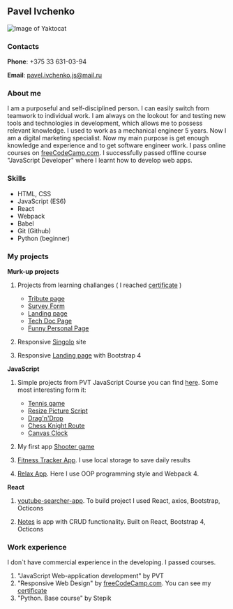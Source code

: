 ## Pavel Ivchenko

![Image of Yaktocat](https://scontent-lga3-2.cdninstagram.com/v/t51.2885-19/s150x150/103940311_263313318207800_3037411755030529369_n.jpg?_nc_ht=scontent-lga3-2.cdninstagram.com&amp;_nc_ohc=PhM4r7nnGqkAX-04GGx&amp;oh=e8d5c371703a496829248b7cc95548b6&amp;oe=5F8963AF)

### Contacts
**Phone**: +375 33 631-03-94

**Email**: pavel.ivchenko.js@mail.ru

### About me
I am a purposeful and self-disciplined person. I can easily switch from teamwork to individual work. I am always on the lookout for and testing new tools
and technologies in development, which allows me to possess relevant knowledge.
I used to work as a mechanical engineer 5 years. Now I am a digital marketing specialist.
Now my main purpose is get enough knowledge and experience and  to get software engineer work. I pass online courses on [freeCodeCamp.com](https://www.freecodecamp.org/).
I successfully passed offline course "JavaScript Developer" where I learnt how to develop web apps.

### Skills

* HTML, CSS
* JavaScript (ES6)
* React
* Webpack
* Babel
* Git (Github)
* Python (beginner)

### My projects

**Murk-up projects**

1) Projects from learning challanges ( I reached [certificate](https://www.freecodecamp.org/certification/ieopvl/responsive-web-design) )
    * [Tribute page](https://codepen.io/ieopvl/full/WNQxWMX)
    * [Survey Form](https://codepen.io/ieopvl/full/dyYpJBY)
    * [Landing page](https://codepen.io/ieopvl/full/MWaJdYO)
    * [Tech Doc Page](https://codepen.io/ieopvl/full/RwWZZzM)
    * [Funny Personal Page](https://codepen.io/ieopvl/full/gOaGgbV)
    

2) Responsive [Singolo](https://ieopvl.github.io/projects/singolo_web_page/) site

3) Responsive [Landing page](https://ieopvl.github.io/projects/bootstrap-landing-page/) with Bootstrap 4

**JavaScript**

1) Simple projects from PVT JavaScript Course you can find [here](https://github.com/ieopvl/pvt_fd2).
Some most interesting form it:
    * [Tennis game](https://ieopvl.github.io/pvt_fd2/tennis/)
    * [Resize Picture Script](https://ieopvl.github.io/pvt_fd2/resize_pic/)
    * [Drag'n'Drop](https://ieopvl.github.io/pvt_fd2/drag_n_drop/)
    * [Chess Knight Route](https://ieopvl.github.io/pvt_fd2/chess_knight_route/)
    * [Canvas Clock](https://ieopvl.github.io/pvt_fd2/clock_canvas/)
    
2) My first app [Shooter game](https://ieopvl.github.io/projects/shooter_game/)
3) [Fitness Tracker App](https://ieopvl.github.io/projects/workout_app/). I use local storage to save daily results
4) [Relax App](https://ieopvl.github.io/projects/relax_app/). Here I use OOP programming style and Webpack 4.

**React**

1) [youtube-searcher-app](https://ieopvl.github.io/youtube-api/). 
To build project I used React, axios, Bootstrap, Octicons

2) [Notes](https://ieopvl.github.io/notes-app/) is app with CRUD functionality.
Built on React, Bootstrap 4, Octicons

### Work experience

I don`t have commercial experience in the developing. I passed courses.

1. "JavaScript Web-application development" by PVT
2. "Responsive Web Design" by [freeCodeCamp.com](https://www.freecodecamp.org/). You can see my [certificate](https://www.freecodecamp.org/certification/ieopvl/responsive-web-design)
3. "Python. Base course" by Stepik
